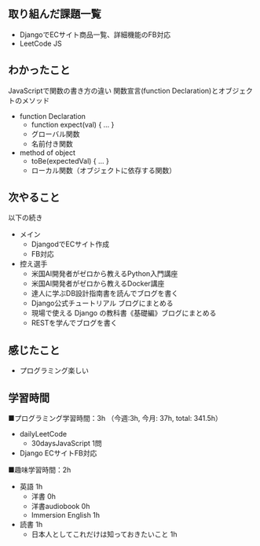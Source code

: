 
## 取り組んだ課題一覧
- DjangoでECサイト商品一覧、詳細機能のFB対応
- LeetCode JS

## わかったこと
JavaScriptで関数の書き方の違い
関数宣言(function Declaration)とオブジェクトのメソッド
- function Declaration
  - function expect(val) { ... }
  - グローバル関数
  - 名前付き関数
- method of object
  - toBe(expectedVal) { ... }
  - ローカル関数（オブジェクトに依存する関数）

## 次やること
以下の続き
- メイン
  - DjangodでECサイト作成
  - FB対応
- 控え選手 
  - 米国AI開発者がゼロから教えるPython入門講座
  - 米国AI開発者がゼロから教えるDocker講座
  - 達人に学ぶDB設計指南書を読んでブログを書く
  - Django公式チュートリアル ブログにまとめる
  - 現場で使える Django の教科書《基礎編》ブログにまとめる
  - RESTを学んでブログを書く

## 感じたこと
- プログラミング楽しい

## 学習時間
■プログラミング学習時間：3h （今週:3h, 今月: 37h, total: 341.5h）
- dailyLeetCode
  - 30daysJavaScript 1問
- Django ECサイトFB対応 

■趣味学習時間：2h
- 英語 1h
  - 洋書 0h
  - 洋書audiobook 0h
  - Immersion English 1h
- 読書 1h
  - 日本人としてこれだけは知っておきたいこと 1h

